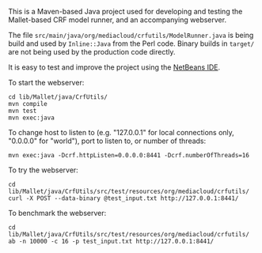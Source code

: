 This is a Maven-based Java project used for developing and testing the
Mallet-based CRF model runner, and an accompanying webserver.

The file `src/main/java/org/mediacloud/crfutils/ModelRunner.java` is being
build and used by `Inline::Java` from the Perl code. Binary builds in `target/`
are not being used by the production code directly.

It is easy to test and improve the project using the
[NetBeans IDE](https://netbeans.org).

To start the webserver:

    cd lib/Mallet/java/CrfUtils/
    mvn compile
    mvn test
    mvn exec:java

To change host to listen to (e.g. "127.0.0.1" for local connections only,
"0.0.0.0" for "world"), port to listen to, or number of threads:

    mvn exec:java -Dcrf.httpListen=0.0.0.0:8441 -Dcrf.numberOfThreads=16

To try the webserver:

    cd lib/Mallet/java/CrfUtils/src/test/resources/org/mediacloud/crfutils/
    curl -X POST --data-binary @test_input.txt http://127.0.0.1:8441/

To benchmark the webserver:

    cd lib/Mallet/java/CrfUtils/src/test/resources/org/mediacloud/crfutils/
    ab -n 10000 -c 16 -p test_input.txt http://127.0.0.1:8441/
